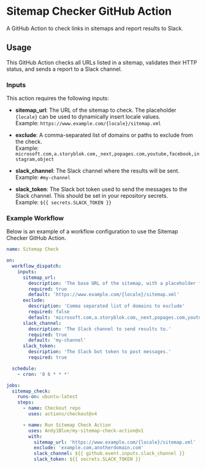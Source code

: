 # Sitemap Checker GitHub Action

A GitHub Action to check links in sitemaps and report results to Slack.

## Usage

This GitHub Action checks all URLs listed in a sitemap, validates their HTTP status, and sends a report to a Slack channel.

### Inputs

This action requires the following inputs:

- **sitemap_url**: The URL of the sitemap to check. The placeholder `{locale}` can be used to dynamically insert locale values.  
  Example: `https://www.example.com/{locale}/sitemap.xml`
  
- **exclude**: A comma-separated list of domains or paths to exclude from the check.  
  Example: `microsoft.com,a.storyblok.com,_next,popages.com,youtube,facebook,instagram,object`
  
- **slack_channel**: The Slack channel where the results will be sent.  
  Example: `#my-channel`
  
- **slack_token**: The Slack bot token used to send the messages to the Slack channel. This should be set in your repository secrets.  
  Example: `${{ secrets.SLACK_TOKEN }}`

### Example Workflow

Below is an example of a workflow configuration to use the Sitemap Checker GitHub Action.

```yaml
name: Sitemap Check

on:
  workflow_dispatch:
    inputs:
      sitemap_url:
        description: 'The base URL of the sitemap, with a placeholder for locale'
        required: true
        default: 'https://www.example.com/{locale}/sitemap.xml'
      exclude:
        description: 'Comma separated list of domains to exclude'
        required: false
        default: 'microsoft.com,a.storyblok.com,_next,popages.com,youtube,facebook,instagram,object'
      slack_channel:
        description: 'The Slack channel to send results to.'
        required: true
        default: 'my-channel'
      slack_token:
        description: 'The Slack bot token to post messages.'
        required: true

  schedule:
    - cron: '0 6 * * *'

jobs:
  sitemap_check:
    runs-on: ubuntu-latest
    steps:
      - name: Checkout repo
        uses: actions/checkout@v4

      - name: Run Sitemap Check Action
        uses: Andy1Blue/my-sitemap-check-action@v1
        with:
          sitemap_url: 'https://www.example.com/{locale}/sitemap.xml'
          exclude: 'example.com,anotherdomain.com'
          slack_channel: ${{ github.event.inputs.slack_channel }}
          slack_token: ${{ secrets.SLACK_TOKEN }}